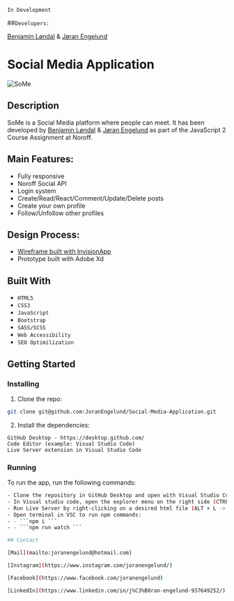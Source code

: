 
```In Development```

##```Developers:```

[Benjamin Løndal](https://github.com/dvergnir) & [Jøran Engelund](https://github.com/JoranEngelund)

# Social Media Application

![SoMe](https://user-images.githubusercontent.com/56642663/206691346-7e5979df-7693-42b6-9675-590a83a7c264.png)

## Description

SoMe is a Social Media platform where people can meet. It has been developed by [Benjamin Løndal](https://github.com/dvergnir) & [Jøran Engelund](https://github.com/JoranEngelund) as part of the JavaScript 2 Course Assignment at Noroff.

## Main Features:
- Fully responsive
- Noroff Social API
- Login system
- Create/Read/React/Comment/Update/Delete posts
- Create your own profile
- Follow/Unfollow other profiles

## Design Process:
- [Wireframe built with InvisionApp](https://www.invisionapp.com/)
- Prototype built with Adobe Xd

## Built With

- ```HTML5```
- ```CSS3```
- ```JavaScript```
- ```Bootstrap```
- ```SASS/SCSS```
- ```Web Accessibility```
- ```SEO Optimilization```


## Getting Started

### Installing


1. Clone the repo:

```bash
git clone git@github.com:JoranEngelund/Social-Media-Application.git

```

2. Install the dependencies:

```
GitHub Desktop - https://desktop.github.com/
Code Editor (example: Visual Studio Code)
Live Server extension in Visual Studio Code
```

### Running

To run the app, run the following commands:

```bash
- Clone the repository in GitHub Desktop and open with Visual Studio Code from the menu (CTRL + SHIFT + A)
- In Visual studio code, open the explorer menu on the right side (CTRL + SHIFT + E)
- Run Live Server by right-clicking on a desired html file (ALT + L -> ALT + O)
- Open terminal in VSC to run npm commands:
- - ```npm i ```
- - ```npm run watch ```

## Contact

[Mail](mailto:joranengelund@hotmail.com)

[Instagram](https://www.instagram.com/joranengelund/)

[Facebook](https://www.facebook.com/joranengelund)

[LinkedIn](https://www.linkedin.com/in/j%C3%B8ran-engelund-937649252/)
